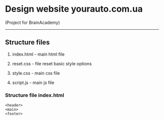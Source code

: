 # Design website yourauto.com.ua
(Project for BrainAcademy)

---

## Structure files

1. index.html - main html file

2. reset.css - file reset basic style options
3. style.css - main css file

4. script.js - main js file

### Structure file index.html

    <header>
    <main>
    <footer>
